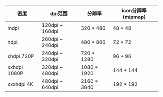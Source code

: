 密度 | dpi范围 | 分辨率 | icon分辨率(mipmap)
-----|-------|--------|----------|
mdpi | 120dpi ~ 160dpi | 320 * 480 | 48 * 48
hdpi | 260dpi ~ 240dpi | 480 * 800 | 72 * 72
xhdpi 720P| 240dpi ~ 320dpi | 720 * 1280| 96 * 96
xxhdpi 1080P| 320dpi ~ 480dpi| 1080 * 1920 | 144 * 144
xxxhdpi 4K| 480dpi ~ 640dpi| 2160 * 3840| 192 * 192
